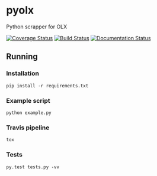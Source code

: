 # pyolx
Python scrapper for OLX

[![Coverage Status](https://coveralls.io/repos/github/limebrains/pyolx/badge.svg?branch=master)](https://coveralls.io/github/limebrains/pyolx?branch=master)
[![Build Status](https://travis-ci.org/limebrains/pyolx.svg?branch=master)](https://travis-ci.org/aklein/pyolx)
[![Documentation Status](https://readthedocs.org/projects/pyolx/badge/?version=latest)](http://olxpy.readthedocs.io/en/latest/?badge=latest)


## Running 

### Installation

```
pip install -r requirements.txt
```

### Example script
```
python example.py
```

### Travis pipeline
```
tox
```

### Tests
```
py.test tests.py -vv
```



